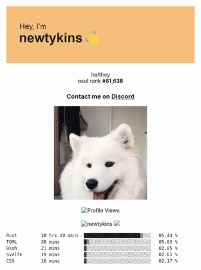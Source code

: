 <div align="center">
    <p>
        <h2>
            <img src="banner.png" alt="✨ Hey, I'm newt!">
        </h2>
        <p>
			he/they <br>
			osu! rank <strong>#<!--osu-global-rank-->61,638<!--osu-global-rank--></strong>
		</p>
		<h3>Contact me on <a href="https://discord.gg/brEhN5Y7YK">Discord</a></h3>
    </p>
    <img src="dog.gif" height="250"><br><br>
    <img src="https://komarev.com/ghpvc/?username=newtykins&style=flat-square&color=000000" alt="Profile Views">
    <br><br>
</div>

<div align="center">
	<img src="https://github-readme-stats.vercel.app/api?username=newtykins&show_icons=true&locale=en&theme=dark&hide_border=true&count_private=true&custom_title=My%20Stats&line_height=25" alt="newtykins" width="420">
    <img src="https://github-readme-streak-stats.herokuapp.com?user=newtykins&hide_border=true&date_format=M%20j%5B%2C%20Y%5D&theme=dark" width="420">
</div>

<!--START_SECTION:waka-->

```txt
Rust         10 hrs 49 mins  █████████████████████▒░░░   85.44 %
TOML         38 mins         █▒░░░░░░░░░░░░░░░░░░░░░░░   05.03 %
Bash         21 mins         ▓░░░░░░░░░░░░░░░░░░░░░░░░   02.85 %
Svelte       19 mins         ▓░░░░░░░░░░░░░░░░░░░░░░░░   02.61 %
CSS          16 mins         ▓░░░░░░░░░░░░░░░░░░░░░░░░   02.17 %
```

<!--END_SECTION:waka-->
